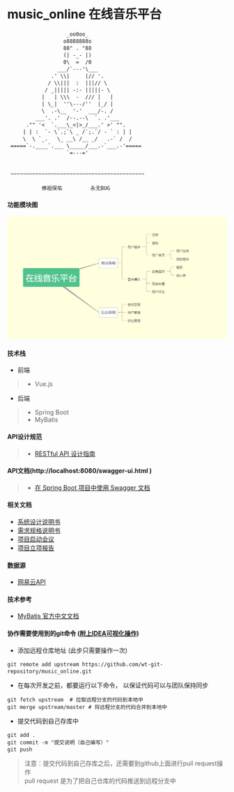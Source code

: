 # music_online 在线音乐平台
                       _oo0oo_
                      o8888888o
                      88" . "88
                      (| -_- |)
                      0\  =  /0
                    ___/`---'\___
                  .' \\|     |// '.
                 / \\|||  :  |||// \
                / _||||| -:- |||||- \
               |   | \\\  -  /// |   |
               | \_|  ''\---/''  |_/ |
               \  .-\__  '-'  ___/-. /
             ___'. .'  /--.--\  `. .'___
          ."" '<  `.___\_<|>_/___.' >' "".
         | | :  `- \`.;`\ _ /`;.`/ - ` : | |
         \  \ `_.   \_ __\ /__ _/   .-` /  /
     =====`-.____`.___ \_____/___.-`___.-'=====
                       `=---='


     ~~~~~~~~~~~~~~~~~~~~~~~~~~~~~~~~~~~~~~~~~~~

               佛祖保佑         永无BUG

#### 功能模块图
![功能模块](images/music.PNG)

#### 技术栈
- 前端
> - Vue.js
- 后端
> - Spring Boot
> - MyBatis

#### API设计规范
> - [RESTful API 设计指南](http://www.ruanyifeng.com/blog/2014/05/restful_api.html)

#### API文档(http://localhost:8080/swagger-ui.html )
> - [在 Spring Boot 项目中使用 Swagger 文档](https://www.ibm.com/developerworks/cn/java/j-using-swagger-in-a-spring-boot-project/index.html)

#### 相关文档
- [系统设计说明书](https://shimo.im/docs/XHUBDhY5mvU0ud3x/)
- [需求规格说明书](https://shimo.im/docs/prs9JQQDFe48Ltl6/)
- [项目启动会议](https://shimo.im/docs/ePgaOny3JtEzavMb/)
- [项目立项报告](https://shimo.im/docs/VWce1eVmI9QS2y2S/)

#### 数据源
- [网易云API](https://zhuanlan.zhihu.com/p/30246788)

#### 技术参考
- [MyBatis 官方中文文档](http://www.mybatis.org/mybatis-3/zh/index.html)

#### 协作需要使用到的git命令 ([附上IDEA可视化操作](https://blog.csdn.net/autfish/article/details/52513465))

-  添加远程仓库地址 (此步只需要操作一次)
```text
git remote add upstream https://github.com/wt-git-repository/music_online.git
```

-  在每次开发之前，都要运行以下命令， 以保证代码可以与团队保持同步
```text
git fetch upstream  # 拉取远程分支的代码到本地中
git merge upstream/master # 将远程分支的代码合并到本地中
```


-  提交代码到自己存库中
```text
git add .
git commit -m "提交说明（自己编写）"
git push
```

> 注意：提交代码到自己存库之后，还需要到github上面进行pull request操作  
pull request 是为了把自己仓库的代码推送到远程分支中

#### 